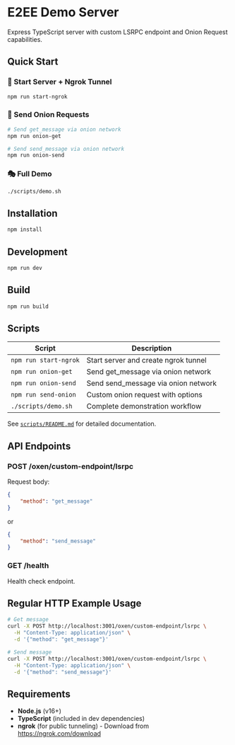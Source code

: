 # E2EE Demo Server

Express TypeScript server with custom LSRPC endpoint and Onion Request capabilities.

## Quick Start

### 🚀 Start Server + Ngrok Tunnel

```bash
npm run start-ngrok
```

### 🧅 Send Onion Requests

```bash
# Send get_message via onion network
npm run onion-get

# Send send_message via onion network
npm run onion-send
```

### 🎭 Full Demo

```bash
./scripts/demo.sh
```

## Installation

```bash
npm install
```

## Development

```bash
npm run dev
```

## Build

```bash
npm run build
```

## Scripts

| Script                | Description                          |
| --------------------- | ------------------------------------ |
| `npm run start-ngrok` | Start server and create ngrok tunnel |
| `npm run onion-get`   | Send get_message via onion network   |
| `npm run onion-send`  | Send send_message via onion network  |
| `npm run send-onion`  | Custom onion request with options    |
| `./scripts/demo.sh`   | Complete demonstration workflow      |

See [`scripts/README.md`](scripts/README.md) for detailed documentation.

## API Endpoints

### POST /oxen/custom-endpoint/lsrpc

Request body:

```json
{
    "method": "get_message"
}
```

or

```json
{
    "method": "send_message"
}
```

### GET /health

Health check endpoint.

## Regular HTTP Example Usage

```bash
# Get message
curl -X POST http://localhost:3001/oxen/custom-endpoint/lsrpc \
  -H "Content-Type: application/json" \
  -d '{"method": "get_message"}'

# Send message
curl -X POST http://localhost:3001/oxen/custom-endpoint/lsrpc \
  -H "Content-Type: application/json" \
  -d '{"method": "send_message"}'
```

## Requirements

-   **Node.js** (v16+)
-   **TypeScript** (included in dev dependencies)
-   **ngrok** (for public tunneling) - Download from https://ngrok.com/download
